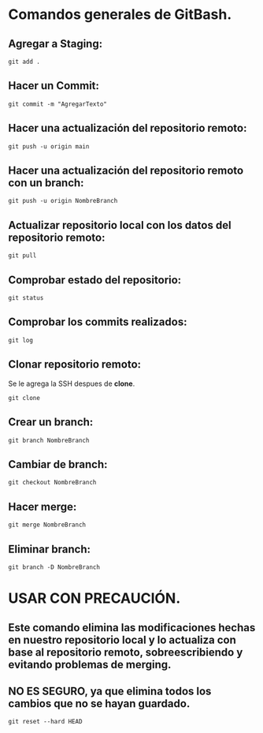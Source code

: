 # Comandos generales de GitBash.

## Agregar a Staging:
```
git add .
```
## Hacer un Commit:
```
git commit -m "AgregarTexto"
```
## Hacer una actualización del repositorio remoto:
```
git push -u origin main
```
## Hacer una actualización del repositorio remoto con un branch:
```
git push -u origin NombreBranch
```
## Actualizar repositorio local con los datos del repositorio remoto:
```
git pull
```
## Comprobar estado del repositorio:
```
git status
```
## Comprobar los commits realizados:
```
git log
```
## Clonar repositorio remoto:
Se le agrega la SSH despues de **clone**.
```
git clone
```
## Crear un branch:
```
git branch NombreBranch
```
## Cambiar de branch:
```
git checkout NombreBranch
```
## Hacer merge:
```
git merge NombreBranch
```
## Eliminar branch:
```
git branch -D NombreBranch
```

# USAR CON PRECAUCIÓN.
## Este comando elimina las modificaciones hechas en nuestro repositorio local y lo actualiza con base al repositorio remoto, sobreescribiendo y evitando problemas de merging. 

## NO ES SEGURO, ya que elimina todos los cambios que no se hayan guardado.
```
git reset --hard HEAD
```
